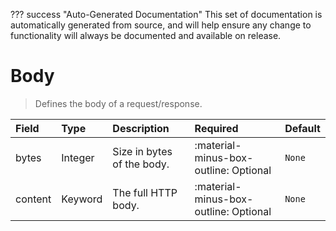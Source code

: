 ??? success "Auto-Generated Documentation"
    This set of documentation is automatically generated from source, and will help ensure any change to functionality will always be documented and available on release.

# Body

> Defines the body of a request/response.

| Field | Type | Description | Required | Default |
| :--- | :--- | :--- | :--- | :--- |
| bytes | Integer | Size in bytes of the body. | :material-minus-box-outline: Optional | `None` |
| content | Keyword | The full HTTP body. | :material-minus-box-outline: Optional | `None` |
